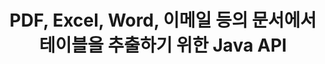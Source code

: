 ---
############################# Static ############################
layout: "auto-gen-gist"
draft: false
path: "ko/parser/java/extract/table/pptx/"
otherformats: DOC DOT DOCX DOCM DOTX DOTM TXT ODT OTT RTF PDF XHTML MHTML MD XML EPUB FB2 CHM XLS XLT XLSX XLSM XLSB XLTX XLTM ODS CSV OTS XLA XLAM PPT  PPS POT PPSX PPTM POTX PPSM ODP OTP PST OST EML EMLX MSG ONE 

############################# Head ############################
head_title: "다양한 문서(Excel, Word, PDF)에서 테이블을 추출하는 Java API"
head_description: "GroupDocs.Parser Java API는 PDF, DOCX, PPTX, EML, MSG, XLSX, CSV, ODT, RTF& EPUB 문서 및 페이지에서 테이블을 추출하기 위한 완벽한 기능을 제공합니다."

############################# Header ############################
title: "PDF, Excel, Word, 이메일 등의 문서에서 테이블을 추출하기 위한 Java API"
description: "GroupDocs.Parser Java API는 소프트웨어 프로그래머에게 PDF, DOCX, PPTX, EML, MSG, XLSX, CSV, ODT, RTF, EPUB 등과 같은 문서에서 테이블을 추출할 수 있는 기능을 제공합니다."

######################### Download Button #######################
button:
    enable: true

############################# About ############################
about:
    enable: true
    title: "Java API를 통해 인기 있는 문서 파일 형식에서 테이블을 추출하는 방법은 무엇입니까?"
    content: |
     표는 시각적으로 매력적인 방식으로 독자에게 데이터나 정보를 효과적으로 제시하는 데 사용할 수 있는 행과 열로 구성된 셀 그리드입니다. 표는 문서에서 데이터를 구성하는 데 매우 중요한 역할을 하며 정보 그룹화, 행이나 열에 데이터 정렬, 목록 만들기, 전체 문장의 레이아웃 구성, 문서에서 이미지 배치, 데이터의 추세 또는 패턴 강조 표시 및 곧. Java API용 GroupDocs.Parser를 사용하면 소프트웨어 엔지니어와 개발자가 다양한 문서 유형을 처리하기 위한 강력한 Java 응용 프로그램을 만들 수 있습니다. PDF, 이메일, 전자책, Word(DOC, DOCX), PowerPoint(PPT, PPTX), Excel(XLS, XLSX), 이메일( EML, MSG) 형식 등. Java API는 문서에서 모든 테이블 또는 특정 테이블 추출, 특정 문서 페이지에서 테이블 가져오기, 테이블 셀 데이터 추출, 테이블 행의 총 수 가져오기 및 열, 행 높이 가져오기, 테이블 데이터 인쇄 등. 

############################# content ############################
steps:
    enable: true
    block:
    - title_left: "Java 코드를 사용하여 PPTX 문서에서 테이블 추출 "
      content_left: |
       GroupDocs.Parser Java API에는 다양한 문서 유형을 처리하고 데이터를 추출하기 위한 완벽한 지원이 포함되어 있습니다. 다음 Java 코드 예제는 소프트웨어 프로그래머가 몇 줄의 코드로 PPTX 문서에서 테이블을 추출하는 방법을 보여줍니다. 

      title_right: "PPTX 문서에서 테이블 추출"
      content_right: |
        * [Parser](https://apireference.groupdocs.com/parser/java/com.groupdocs.parser/Parser)의 인스턴스 생성
        * 테이블 추출이 지원되는지 확인
        * 테이블 레이아웃 만들기
        * 테이블 추출 옵션 생성
        * [getTables(options)](https://apireference.groupdocs.com/parser/java/com.groupdocs.parser/Parser#getTables(com.groupdocs.parser.options.PageTableAreaOptions)) 메서드를 호출하여 전체 문서.
        * 행과 열에 대해 반복
        * 테이블 셀 텍스트 추출 및 인쇄

      gisthash: "dda6d3d4866e63ae1614d86dd847fecd"
      gistfile: "tables_extraction_form_documents.cs"

    - title_left: "PPTX 문서 페이지에서 테이블을 추출하는 방법"
      content_left: |
       GroupDocs.Parser Java API를 사용하면 컴퓨터 프로그래머가 몇 줄의 Java 코드로 PPTX 문서 페이지에서 테이블을 추출할 수 있습니다. 문서에 테이블이 있는지 확인한 다음 특정 문서 페이지에서 테이블을 추출합니다. 다음 예는 Java 개발자가 PPTX 문서 내에서 테이블 추출을 쉽게 수행하는 방법을 보여줍니다.  

      title_right: "Java를 통해 문서 테이블 추출"
      content_right: |
        * [Parser](https://apireference.groupdocs.com/parser/java/com.groupdocs.parser/Parser)의 인스턴스 생성
        * 테이블 추출이 지원되는지 확인
        * 테이블 레이아웃 만들기
        * 문서 페이지에서 테이블 추출 옵션 만들기
        * [getDocumentInfo)](https://apireference.groupdocs.com/parser/java/com.groupdocs.parser/Parser#getDocumentInfo())를 통해 문서 정보 얻기
        * 문서에 페이지가 있는지 확인
        * 문서 페이지에서 테이블 추출
        * [getTables(options)](https://apireference.groupdocs.com/parser/java/com.groupdocs.parser/Parser#getTables(com.groupdocs.parser.options.PageTableAreaOptions)) 메서드를 호출하여 전체 문서.
        * 테이블, 행 및 열에 대해 반복
        * 테이블 셀 텍스트 추출 및 인쇄
     
      gisthash: "2dc42054bba3abdc297c63f4534281d8"
      gistfile: "tables_extraction_form_documents_page.cs"
      
    - title_left: "시스템 요구 사항"
      content_left: |
        Java용 GroupDocs.Parser는 모든 주요 플랫폼 및 운영 체제에서 지원됩니다. Microsoft Word, Excel, PowerPoint, Outlook, OpenOffice 및 50개 이상의 기타 형식으로 문서를 생성할 수 있습니다. 전체 시스템 요구 사항 가이드를 보려면 아래 코드를 실행하기 전에 시스템 요구 사항을 방문하십시오. 시스템에 다음 전제 조건이 설치되어 있는지 확인하십시오.
         * 운영 체제: 마이크로소프트 윈도우, 리눅스, 맥OS
         * 자바 버전 지원: J2SE 7.0(1.7), J2SE 8.0(1.8) 이상
         * GroupDocs[Repository](https://repository.groupdocs.com/webapp/#/artifacts/browse/tree/General/repo/com/groupdocs/groupdocs-parser)에서 최신 버전의 GroupDocs.Assembly Java API 다운로드
        
      title_right: "GroupDocs.Assembly를 사용하는 이유"
      content_right: |
        * 지원되는 문서에서 일반 텍스트를 추출합니다.
        * 목차 추출 지원
        * 형식이 지정된 텍스트, 메타데이터, 이미지, 컨테이너 및 첨부 파일을 추출합니다.
        * 사용자 정의 템플릿을 통한 문서 구문 분석.
        * 키워드 또는 정규식을 사용하여 텍스트를 검색합니다.
        * 구조화된 텍스트 추출 지원
        * 지원되는 일부 문서 형식의 목차를 추출합니다.
        * PDF 문서에서 양식 데이터를 구문 분석합니다.

demos:
    enable: true
  

more_formats:
    enable: true


back_to_top:
    enable: true
---